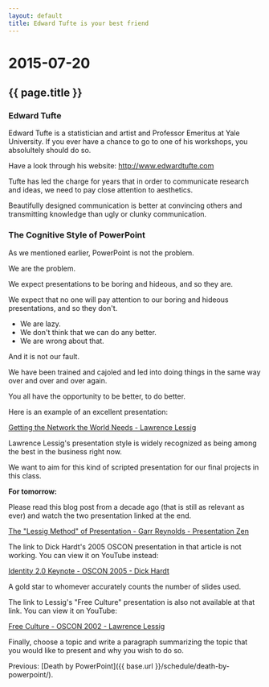 ```yaml
---
layout: default
title: Edward Tufte is your best friend
---
```


# 2015-07-20
## {{ page.title }}

### Edward Tufte

Edward Tufte is a statistician and artist and Professor Emeritus at Yale University. 
If you ever have a chance to go to one of his workshops, you absolultely should do so. 

Have a look through his website: http://www.edwardtufte.com

Tufte has led the charge for years that in order to communicate research and ideas, we need to pay close attention to aesthetics. 

Beautifully designed communication is better at convincing others and transmitting knowledge than ugly or clunky communication. 

### The Cognitive Style of PowerPoint

As we mentioned earlier, PowerPoint is not the problem. 

We are the problem. 

We expect presentations to be boring and hideous, and so they are. 

We expect that no one will pay attention to our boring and hideous presentations, and so they don't. 

*	We are lazy. 
*	We don't think that we can do any better. 
*	We are wrong about that. 

And it is not our fault. 

We have been trained and cajoled and led into doing things in the same way over and over and over again. 

You all have the opportunity to be better, to do better. 

Here is an example of an excellent presentation:

[Getting the Network the World Needs - Lawrence Lessig](http://blip.tv/lessig/getting-the-network-the-world-needs-1946961)

Lawrence Lessig's presentation style is widely recognized as being among the best in the business right now. 

We want to aim for this kind of scripted presentation for our final projects in this class. 

**For tomorrow:**

Please read this blog post from a decade ago (that is still as relevant as ever) and watch the two presentation linked at the end. 

[The "Lessig Method" of Presentation - Garr Reynolds - Presentation Zen](http://presentationzen.blogs.com/presentationzen/2005/10/the_lessig_meth.html)

The link to Dick Hardt's 2005 OSCON presentation in that article is not working. You can view it on YouTube instead:

[Identity 2.0 Keynote - OSCON 2005 - Dick Hardt](https://www.youtube.com/watch?v=RrpajcAgR1E)

A gold star to whomever accurately counts the number of slides used. 

The link to Lessig's "Free Culture" presentation is also not available at that link. You can view it on YouTube:

[Free Culture - OSCON 2002 - Lawrence Lessig](https://www.youtube.com/watch?v=JWR6eiiBhf8)

Finally, choose a topic and write a paragraph summarizing the topic that you would like to present and why you wish to do so. 

Previous: [Death by PowerPoint]({{ base.url }}/schedule/death-by-powerpoint/).